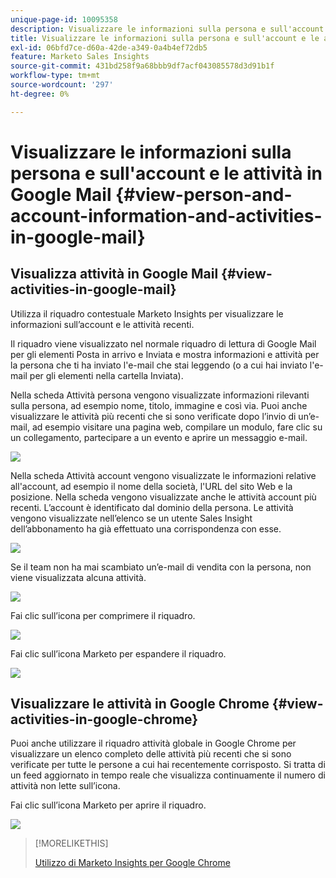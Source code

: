 ```yaml
---
unique-page-id: 10095358
description: Visualizzare le informazioni sulla persona e sull'account e le attività in Google Mail - Documentazione di Marketo - Documentazione del prodotto
title: Visualizzare le informazioni sulla persona e sull'account e le attività in Google Mail
exl-id: 06bfd7ce-d60a-42de-a349-0a4b4ef72db5
feature: Marketo Sales Insights
source-git-commit: 431bd258f9a68bbb9df7acf043085578d3d91b1f
workflow-type: tm+mt
source-wordcount: '297'
ht-degree: 0%

---
```


# Visualizzare le informazioni sulla persona e sull&#39;account e le attività in Google Mail {#view-person-and-account-information-and-activities-in-google-mail}

## Visualizza attività in Google Mail {#view-activities-in-google-mail}

Utilizza il riquadro contestuale Marketo Insights per visualizzare le informazioni sull’account e le attività recenti.

Il riquadro viene visualizzato nel normale riquadro di lettura di Google Mail per gli elementi Posta in arrivo e Inviata e mostra informazioni e attività per la persona che ti ha inviato l&#39;e-mail che stai leggendo (o a cui hai inviato l&#39;e-mail per gli elementi nella cartella Inviata).

Nella scheda Attività persona vengono visualizzate informazioni rilevanti sulla persona, ad esempio nome, titolo, immagine e così via. Puoi anche visualizzare le attività più recenti che si sono verificate dopo l’invio di un’e-mail, ad esempio visitare una pagina web, compilare un modulo, fare clic su un collegamento, partecipare a un evento e aprire un messaggio e-mail.

![](assets/1.png)

Nella scheda Attività account vengono visualizzate le informazioni relative all&#39;account, ad esempio il nome della società, l&#39;URL del sito Web e la posizione. Nella scheda vengono visualizzate anche le attività account più recenti. L’account è identificato dal dominio della persona. Le attività vengono visualizzate nell’elenco se un utente Sales Insight dell’abbonamento ha già effettuato una corrispondenza con esse.

![](assets/2.png)

Se il team non ha mai scambiato un’e-mail di vendita con la persona, non viene visualizzata alcuna attività.

![](assets/3.png)

Fai clic sull’icona per comprimere il riquadro.

![](assets/4.png)

Fai clic sull’icona Marketo per espandere il riquadro.

![](assets/image2015-10-6-15-3a43-3a22.png)

## Visualizzare le attività in Google Chrome {#view-activities-in-google-chrome}

Puoi anche utilizzare il riquadro attività globale in Google Chrome per visualizzare un elenco completo delle attività più recenti che si sono verificate per tutte le persone a cui hai recentemente corrisposto. Si tratta di un feed aggiornato in tempo reale che visualizza continuamente il numero di attività non lette sull’icona.

Fai clic sull’icona Marketo per aprire il riquadro.

![](assets/image2015-10-6-15-3a32-3a52.png)

>[!MORELIKETHIS]
>
>[Utilizzo di Marketo Insights per Google Chrome](/help/marketo/product-docs/marketo-sales-insight/msi-chrome-plugin/using-marketo-insights-for-google-chrome.md)
